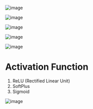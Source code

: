 ![image](https://user-images.githubusercontent.com/60442877/187581345-aa05fa21-0ac6-4f84-9a5e-6e220f62b169.png)

![image](https://user-images.githubusercontent.com/60442877/187581915-5739aebe-88ac-4783-a5e1-f0aebdb6b049.png)

![image](https://user-images.githubusercontent.com/60442877/187582391-9d8def9b-affb-457d-9a24-74db5a54385f.png)

![image](https://user-images.githubusercontent.com/60442877/187582674-ba74b2af-ca9d-4774-904c-c04546f912b9.png)

![image](https://user-images.githubusercontent.com/60442877/187584600-0967d604-bbb0-4d17-9797-b8b5c5040389.png)

# Activation Function

1. ReLU (Rectified Linear Unit)
2. SoftPlus
3. Sigmoid 

![image](https://user-images.githubusercontent.com/60442877/187590908-ae08c4f3-a2dc-4e13-8515-5661e64c7a52.png)

